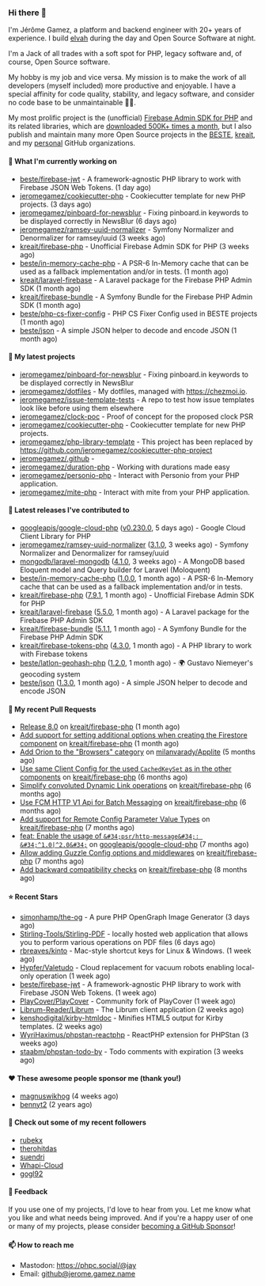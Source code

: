 ### Hi there 👋

I'm Jérôme Gamez, a platform and backend engineer with 20+ years of experience.
I build [elvah](https://www.elvah.de) during the day and Open Source Software
at night.

I'm a Jack of all trades with a soft spot for PHP, legacy software and,
of course, Open Source software.

My hobby is my job and vice versa. My mission is to make the work of all
developers (myself included) more productive and enjoyable.
I have a special affinity for code quality, stability, and legacy software,
and consider no code base to be unmaintainable 💪🏻.

My most prolific project is the (unofficial)
[Firebase Admin SDK for PHP](https://github.com/kreait/firebase-php) and its
related libraries, which are
[downloaded 500K+ times a month](https://packagist.org/packages/kreait/firebase-php/stats), but I also publish and maintain many more Open Source
projects in the [BESTE](https://github.com/beste),
[kreait](https://github.com/kreait), and my
[personal](https://github.com/jeromegamez) GitHub organizations.

#### 👷 What I'm currently working on

- [beste/firebase-jwt](https://github.com/beste/firebase-jwt) - A framework-agnostic PHP library to work with Firebase JSON Web Tokens. (1 day ago)
- [jeromegamez/cookiecutter-php](https://github.com/jeromegamez/cookiecutter-php) - Cookiecutter template for new PHP projects. (3 days ago)
- [jeromegamez/pinboard-for-newsblur](https://github.com/jeromegamez/pinboard-for-newsblur) - Fixing pinboard.in keywords to be displayed correctly in NewsBlur (6 days ago)
- [jeromegamez/ramsey-uuid-normalizer](https://github.com/jeromegamez/ramsey-uuid-normalizer) - Symfony Normalizer and Denormalizer for ramsey/uuid (3 weeks ago)
- [kreait/firebase-php](https://github.com/kreait/firebase-php) - Unofficial Firebase Admin SDK for PHP (3 weeks ago)
- [beste/in-memory-cache-php](https://github.com/beste/in-memory-cache-php) - A PSR-6 In-Memory cache that can be used as a fallback implementation and/or in tests. (1 month ago)
- [kreait/laravel-firebase](https://github.com/kreait/laravel-firebase) - A Laravel package for the Firebase PHP Admin SDK (1 month ago)
- [kreait/firebase-bundle](https://github.com/kreait/firebase-bundle) - A Symfony Bundle for the Firebase PHP Admin SDK (1 month ago)
- [beste/php-cs-fixer-config](https://github.com/beste/php-cs-fixer-config) - PHP CS Fixer Config used in BESTE projects (1 month ago)
- [beste/json](https://github.com/beste/json) - A simple JSON helper to decode and encode JSON (1 month ago)

#### 🌱 My latest projects

- [jeromegamez/pinboard-for-newsblur](https://github.com/jeromegamez/pinboard-for-newsblur) - Fixing pinboard.in keywords to be displayed correctly in NewsBlur
- [jeromegamez/dotfiles](https://github.com/jeromegamez/dotfiles) - My dotfiles, managed with https://chezmoi.io.
- [jeromegamez/issue-template-tests](https://github.com/jeromegamez/issue-template-tests) - A repo to test how issue templates look like before using them elsewhere
- [jeromegamez/clock-poc](https://github.com/jeromegamez/clock-poc) - Proof of concept for the proposed clock PSR
- [jeromegamez/cookiecutter-php](https://github.com/jeromegamez/cookiecutter-php) - Cookiecutter template for new PHP projects.
- [jeromegamez/php-library-template](https://github.com/jeromegamez/php-library-template) - This project has been replaced by https://github.com/jeromegamez/cookiecutter-php-project
- [jeromegamez/.github](https://github.com/jeromegamez/.github) - 
- [jeromegamez/duration-php](https://github.com/jeromegamez/duration-php) - Working with durations made easy
- [jeromegamez/personio-php](https://github.com/jeromegamez/personio-php) - Interact with Personio from your PHP application.
- [jeromegamez/mite-php](https://github.com/jeromegamez/mite-php) - Interact with mite from your PHP application.

#### 🔭 Latest releases I've contributed to

- [googleapis/google-cloud-php](https://github.com/googleapis/google-cloud-php) ([v0.230.0](https://github.com/googleapis/google-cloud-php/releases/tag/v0.230.0), 5 days ago) - Google Cloud Client Library for PHP
- [jeromegamez/ramsey-uuid-normalizer](https://github.com/jeromegamez/ramsey-uuid-normalizer) ([3.1.0](https://github.com/jeromegamez/ramsey-uuid-normalizer/releases/tag/3.1.0), 3 weeks ago) - Symfony Normalizer and Denormalizer for ramsey/uuid
- [mongodb/laravel-mongodb](https://github.com/mongodb/laravel-mongodb) ([4.1.0](https://github.com/mongodb/laravel-mongodb/releases/tag/4.1.0), 3 weeks ago) - A MongoDB based Eloquent model and Query builder for Laravel (Moloquent)
- [beste/in-memory-cache-php](https://github.com/beste/in-memory-cache-php) ([1.0.0](https://github.com/beste/in-memory-cache-php/releases/tag/1.0.0), 1 month ago) - A PSR-6 In-Memory cache that can be used as a fallback implementation and/or in tests.
- [kreait/firebase-php](https://github.com/kreait/firebase-php) ([7.9.1](https://github.com/kreait/firebase-php/releases/tag/7.9.1), 1 month ago) - Unofficial Firebase Admin SDK for PHP
- [kreait/laravel-firebase](https://github.com/kreait/laravel-firebase) ([5.5.0](https://github.com/kreait/laravel-firebase/releases/tag/5.5.0), 1 month ago) - A Laravel package for the Firebase PHP Admin SDK
- [kreait/firebase-bundle](https://github.com/kreait/firebase-bundle) ([5.1.1](https://github.com/kreait/firebase-bundle/releases/tag/5.1.1), 1 month ago) - A Symfony Bundle for the Firebase PHP Admin SDK
- [kreait/firebase-tokens-php](https://github.com/kreait/firebase-tokens-php) ([4.3.0](https://github.com/kreait/firebase-tokens-php/releases/tag/4.3.0), 1 month ago) - A PHP library to work with Firebase tokens
- [beste/latlon-geohash-php](https://github.com/beste/latlon-geohash-php) ([1.2.0](https://github.com/beste/latlon-geohash-php/releases/tag/1.2.0), 1 month ago) - 🌍 Gustavo Niemeyer&#39;s geocoding system
- [beste/json](https://github.com/beste/json) ([1.3.0](https://github.com/beste/json/releases/tag/1.3.0), 1 month ago) - A simple JSON helper to decode and encode JSON

#### 🔨 My recent Pull Requests

- [Release 8.0](https://github.com/kreait/firebase-php/pull/847) on [kreait/firebase-php](https://github.com/kreait/firebase-php) (1 month ago)
- [Add support for setting additional options when creating the Firestore component](https://github.com/kreait/firebase-php/pull/840) on [kreait/firebase-php](https://github.com/kreait/firebase-php) (1 month ago)
- [Add Orion to the &#34;Browsers&#34; category](https://github.com/milanvarady/Applite/pull/21) on [milanvarady/Applite](https://github.com/milanvarady/Applite) (5 months ago)
- [Use same Client Config for the used `CachedKeySet` as in the other components](https://github.com/kreait/firebase-php/pull/813) on [kreait/firebase-php](https://github.com/kreait/firebase-php) (6 months ago)
- [Simplify convoluted Dynamic Link operations](https://github.com/kreait/firebase-php/pull/810) on [kreait/firebase-php](https://github.com/kreait/firebase-php) (6 months ago)
- [Use FCM HTTP V1 Api for Batch Messaging](https://github.com/kreait/firebase-php/pull/805) on [kreait/firebase-php](https://github.com/kreait/firebase-php) (6 months ago)
- [Add support for Remote Config Parameter Value Types](https://github.com/kreait/firebase-php/pull/801) on [kreait/firebase-php](https://github.com/kreait/firebase-php) (7 months ago)
- [feat: Enable the usage of `&#34;psr/http-message&#34;: &#34;^1.0|^2.0&#34;`](https://github.com/googleapis/google-cloud-php/pull/6338) on [googleapis/google-cloud-php](https://github.com/googleapis/google-cloud-php) (7 months ago)
- [Allow adding Guzzle Config options and middlewares](https://github.com/kreait/firebase-php/pull/799) on [kreait/firebase-php](https://github.com/kreait/firebase-php) (7 months ago)
- [Add backward compatibility checks](https://github.com/kreait/firebase-php/pull/792) on [kreait/firebase-php](https://github.com/kreait/firebase-php) (8 months ago)

#### ⭐ Recent Stars

- [simonhamp/the-og](https://github.com/simonhamp/the-og) - A pure PHP OpenGraph Image Generator (3 days ago)
- [Stirling-Tools/Stirling-PDF](https://github.com/Stirling-Tools/Stirling-PDF) - locally hosted web application that allows you to perform various operations on PDF files (6 days ago)
- [rbreaves/kinto](https://github.com/rbreaves/kinto) - Mac-style shortcut keys for Linux &amp; Windows. (1 week ago)
- [Hypfer/Valetudo](https://github.com/Hypfer/Valetudo) - Cloud replacement for vacuum robots enabling local-only operation (1 week ago)
- [beste/firebase-jwt](https://github.com/beste/firebase-jwt) - A framework-agnostic PHP library to work with Firebase JSON Web Tokens. (1 week ago)
- [PlayCover/PlayCover](https://github.com/PlayCover/PlayCover) - Community fork of PlayCover (1 week ago)
- [Librum-Reader/Librum](https://github.com/Librum-Reader/Librum) - The Librum client application (2 weeks ago)
- [kenshodigital/kirby-htmldoc](https://github.com/kenshodigital/kirby-htmldoc) - Minifies HTML5 output for Kirby templates. (2 weeks ago)
- [WyriHaximus/phpstan-reactphp](https://github.com/WyriHaximus/phpstan-reactphp) - ReactPHP extension for PHPStan (3 weeks ago)
- [staabm/phpstan-todo-by](https://github.com/staabm/phpstan-todo-by) - Todo comments with expiration (3 weeks ago)

#### ❤️ These awesome people sponsor me (thank you!)

- [magnuswikhog](https://github.com/magnuswikhog) (4 weeks ago)
- [bennyt2](https://github.com/bennyt2) (2 years ago)

#### 👯 Check out some of my recent followers

- [rubekx](https://github.com/rubekx)
- [therohitdas](https://github.com/therohitdas)
- [suendri](https://github.com/suendri)
- [Whapi-Cloud](https://github.com/Whapi-Cloud)
- [gogl92](https://github.com/gogl92)

#### 💬 Feedback

If you use one of my projects, I'd love to hear from you. Let me know what you
like and what needs being improved. And if you're a happy user of one or
many of my projects, please consider
[becoming a GitHub Sponsor](https://github.com/sponsors/jeromegamez)!

#### 📫 How to reach me

- Mastodon: https://phpc.social/@jay
- Email: github@jerome.gamez.name

